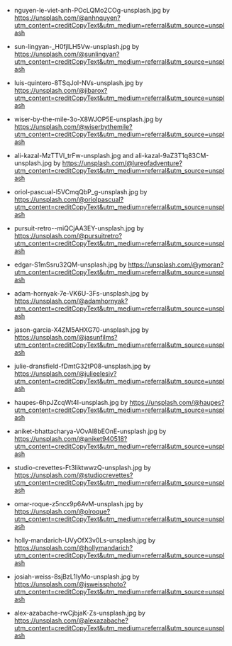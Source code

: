 - nguyen-le-viet-anh-POcLQMo2COg-unsplash.jpg by https://unsplash.com/@anhnquyen?utm_content=creditCopyText&utm_medium=referral&utm_source=unsplash

- sun-lingyan-\_H0fjILH5Vw-unsplash.jpg by https://unsplash.com/@sunlingyan?utm_content=creditCopyText&utm_medium=referral&utm_source=unsplash

- luis-quintero-8TSqJoI-NVs-unsplash.jpg by https://unsplash.com/@jibarox?utm_content=creditCopyText&utm_medium=referral&utm_source=unsplash

- wiser-by-the-mile-3o-X8WJOP5E-unsplash.jpg by https://unsplash.com/@wiserbythemile?utm_content=creditCopyText&utm_medium=referral&utm_source=unsplash

- ali-kazal-MzTTVl_trFw-unsplash.jpg and ali-kazal-9aZ3T1q83CM-unsplash.jpg by https://unsplash.com/@lureofadventure?utm_content=creditCopyText&utm_medium=referral&utm_source=unsplash

- oriol-pascual-l5VCmqQbP_g-unsplash.jpg by https://unsplash.com/@oriolpascual?utm_content=creditCopyText&utm_medium=referral&utm_source=unsplash

- pursuit-retro--miQCjAA3EY-unsplash.jpg by https://unsplash.com/@pursuitretro?utm_content=creditCopyText&utm_medium=referral&utm_source=unsplash

- edgar-S1mSsru32QM-unsplash.jpg by https://unsplash.com/@ymoran?utm_content=creditCopyText&utm_medium=referral&utm_source=unsplash

- adam-hornyak-7e-VK6U-3Fs-unsplash.jpg by https://unsplash.com/@adamhornyak?utm_content=creditCopyText&utm_medium=referral&utm_source=unsplash

- jason-garcia-X4ZM5AHXG70-unsplash.jpg by https://unsplash.com/@jasunfilms?utm_content=creditCopyText&utm_medium=referral&utm_source=unsplash

- julie-dransfield-fDmtG32tP08-unsplash.jpg by https://unsplash.com/@julieelesiv?utm_content=creditCopyText&utm_medium=referral&utm_source=unsplash

- haupes-6hpJZcqWt4I-unsplash.jpg by https://unsplash.com/@haupes?utm_content=creditCopyText&utm_medium=referral&utm_source=unsplash

- aniket-bhattacharya-VOvAl8bEOnE-unsplash.jpg by https://unsplash.com/@aniket940518?utm_content=creditCopyText&utm_medium=referral&utm_source=unsplash

- studio-crevettes-Ft3IiktwwzQ-unsplash.jpg by https://unsplash.com/@studiocrevettes?utm_content=creditCopyText&utm_medium=referral&utm_source=unsplash

- omar-roque-z5ncx9p6AvM-unsplash.jpg by https://unsplash.com/@olroque?utm_content=creditCopyText&utm_medium=referral&utm_source=unsplash

- holly-mandarich-UVyOfX3v0Ls-unsplash.jpg by https://unsplash.com/@hollymandarich?utm_content=creditCopyText&utm_medium=referral&utm_source=unsplash

- josiah-weiss-8sjBzL1IyMo-unsplash.jpg by https://unsplash.com/@jsweissphoto?utm_content=creditCopyText&utm_medium=referral&utm_source=unsplash

- alex-azabache-rwCjbjaK-Zs-unsplash.jpg by https://unsplash.com/@alexazabache?utm_content=creditCopyText&utm_medium=referral&utm_source=unsplash
